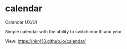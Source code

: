 # calendar
Calendar UX/UI

Simple calendar with the ability to switch month and year

View: https://nkr413.github.io/calendar/

